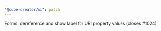 ```yaml
---
"@cube-creator/ui": patch
---
```


Forms: dereference and show label for URI property values (closes #1024)
